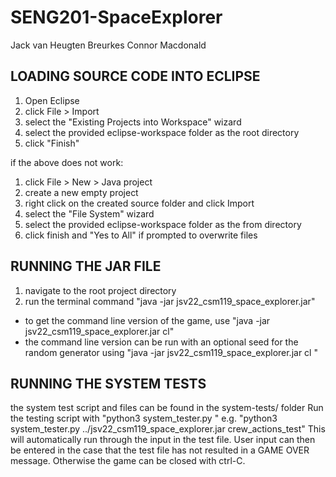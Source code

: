 # SENG201-SpaceExplorer
Jack van Heugten Breurkes
Connor Macdonald

## LOADING SOURCE CODE INTO ECLIPSE
1. Open Eclipse
2. click File > Import
3. select the "Existing Projects into Workspace" wizard
4. select the provided eclipse-workspace folder as the root directory
5. click "Finish"

if the above does not work:
1. click File > New > Java project
2. create a new empty project
3. right click on the created source folder and click Import
4. select the "File System" wizard
5. select the provided eclipse-workspace folder as the from directory
6. click finish and "Yes to All" if prompted to overwrite files


## RUNNING THE JAR FILE
1. navigate to the root project directory
2. run the terminal command "java -jar jsv22_csm119_space_explorer.jar"
 + to get the command line version of the game, use "java -jar jsv22_csm119_space_explorer.jar cl"
 + the command line version can be run with an optional seed for the random generator using "java -jar jsv22_csm119_space_explorer.jar cl <integer seed>"


## RUNNING THE SYSTEM TESTS
the system test script and files can be found in the system-tests/ folder
Run the testing script with "python3 system_tester.py <jar file> <test file>"
e.g. "python3 system_tester.py ../jsv22_csm119_space_explorer.jar crew_actions_test"
This will automatically run through the input in the test file.
User input can then be entered in the case that the test file has not resulted in a GAME OVER message. Otherwise the game can be closed with ctrl-C.
